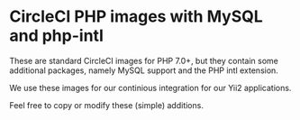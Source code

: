 # CircleCI PHP images with MySQL and php-intl

These are standard CircleCI images for PHP 7.0+, but they contain some additional packages, namely MySQL support and the PHP intl extension.

We use these images for our continious integration for our Yii2 applications.

Feel free to copy or modify these (simple) additions.
